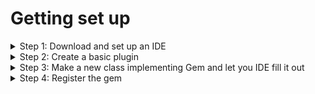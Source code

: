 # Getting set up

<details>

<summary>Step 1: Download and set up an IDE</summary>

Download an IDE like [IntelliJ](https://www.jetbrains.com/idea/) (preferred) or [Eclipse](https://www.eclipse.org/downloads/)

</details>

<details>

<summary>Step 2: Create a basic plugin</summary>

A lot of tutorials already exist on this and spigot has a [wiki](https://www.spigotmc.org/wiki/spigot-plugin-development/) on it

Add the dependency to your plugin.yml file:

```yaml
depend: [PowerGems]
```

The repo via jitpack:

```
<repositories>
		<repository>
		    <id>jitpack.io</id>
		    <url>https://jitpack.io</url>
		</repository>
	</repositories>
```

And the dependency, remember to replace VERSION with the plugin version:

```
	<dependency>
	    <groupId>com.github.ISeal-plugin-developement</groupId>
	    <artifactId>PowerGems</artifactId>
	    <version>VERSION</version>
	    <scope>provided</scope>
	</dependency>
```

</details>



<details>

<summary>Step 3: Make a new class implementing Gem and let you IDE fill it out</summary>

Let your ide complete the methods and add a constructor with not parameters, with the body invoking super with parameters the gem name (like super("SuperAwesome"); )

You can also @Override the particle() method and return a Particle to have your particle fixed to something

</details>

<details>

<summary>Step 4: Register the gem</summary>

In any class, call

```java
ApiManager.getInstance()
```

to get the instance of the ApiManager, then register the gem with

```java
registerGemClass(Class<? extends Gem> gemClass)
```

You can get the return value that will be true if it was registered successfully

</details>
